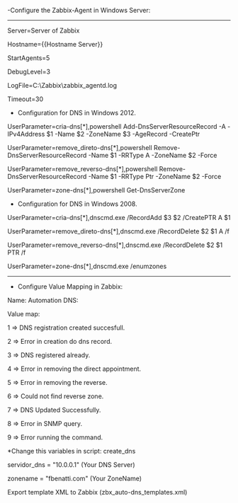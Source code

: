 -Configure the Zabbix-Agent in Windows Server:

--------------------
Server=Server of Zabbix

Hostname={{Hostname Server}}

StartAgents=5

DebugLevel=3

LogFile=C:\Zabbix\zabbix_agentd.log

Timeout=30

- Configuration for DNS in Windows 2012.

UserParameter=cria-dns[*],powershell Add-DnsServerResourceRecord -A -IPv4Address $1 -Name $2 -ZoneName $3 -AgeRecord -CreatePtr

UserParameter=remove_direto-dns[*],powershell Remove-DnsServerResourceRecord -Name $1 -RRType A -ZoneName $2 -Force

UserParameter=remove_reverso-dns[*],powershell Remove-DnsServerResourceRecord -Name $1 -RRType Ptr -ZoneName $2 -Force

UserParameter=zone-dns[*],powershell Get-DnsServerZone

- Configuration for DNS in Windows 2008.

UserParameter=cria-dns[*],dnscmd.exe /RecordAdd $3 $2 /CreatePTR A $1

UserParameter=remove_direto-dns[*],dnscmd.exe /RecordDelete $2 $1 A /f

UserParameter=remove_reverso-dns[*],dnscmd.exe /RecordDelete $2 $1 PTR /f

UserParameter=zone-dns[*],dnscmd.exe /enumzones

--------------------

- Configure Value Mapping in Zabbix: 

Name: Automation DNS:

Value map:

1 => DNS registration created succesfull.

2 => Error in creation do dns record.

3 => DNS registered already.

4 => Error in removing the direct appointment.

5 => Error in removing the reverse.

6 => Could not find reverse zone.

7 => DNS Updated Successfully.

8 => Error in SNMP query.

9 => Error running the command.

*Change this variables in script: create_dns

servidor_dns = "10.0.0.1" (Your DNS Server)

zonename = "fbenatti.com" (Your ZoneName)


Export template XML to Zabbix (zbx_auto-dns_templates.xml)

